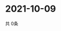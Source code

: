 # 2021-10-09
  共 0条

  <!-- BEGIN -->
  <!-- 最后更新时间Sat Oct 09 2021 11:02:29 GMT+0000 (Coordinated Universal Time) -->
  
  <!-- END -->
  
  